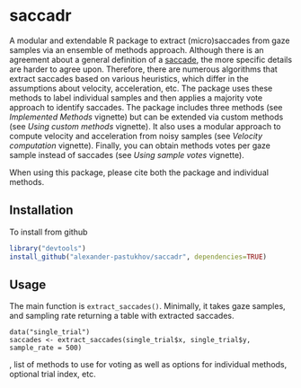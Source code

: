 # saccadr
A modular and extendable R package to extract (micro)saccades from gaze samples via an ensemble of methods approach. Although there is an agreement about a general definition of a [saccade](https://en.wikipedia.org/wiki/Saccade), the more specific details are harder to agree upon. Therefore, there are numerous algorithms that extract saccades based on various heuristics, which differ in the assumptions about velocity, acceleration, etc. The package uses these methods to label individual samples and then applies a majority vote approach to identify saccades. The package includes three methods (see _Implemented Methods_ vignette) but can be extended via custom methods (see _Using custom methods_ vignette). It also uses a modular approach to compute velocity and acceleration from noisy samples (see _Velocity computation_ vignette). Finally, you can obtain methods votes per gaze sample instead of saccades (see _Using sample votes_ vignette).

When using this package, please cite both the package and individual methods.

## Installation
To install from github

```r
library("devtools")
install_github("alexander-pastukhov/saccadr", dependencies=TRUE)
```

## Usage
The main function is `extract_saccades()`. Minimally, it  takes gaze samples, and sampling rate returning a table with extracted saccades.

```{r eval = FALSE}
data("single_trial")
saccades <- extract_saccades(single_trial$x, single_trial$y, sample_rate = 500)
```

, list of methods to use for voting as well as options for individual methods, optional trial index, etc. 
